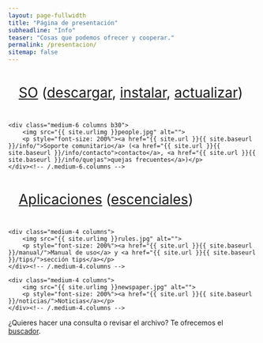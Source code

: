```yaml
---
layout: page-fullwidth
title: "Página de presentación"
subheadline: "Info"
teaser: "Cosas que podemos ofrecer y cooperar."
permalink: /presentacion/
sitemap: false
---
```

<!--more-->

<div class="row t60">
    <div class="medium-6 columns b30">
        <img src="{{ site.urlimg }}landscape.jpg" alt="">
        <p style="font-size: 200%"><a href="{{ site.url }}{{ site.baseurl }}/so">SO</a> (<a href="{{ site.url }}{{ site.baseurl }}/download">descargar</a>, <a href="{{ site.url }}{{ site.baseurl }}/install">instalar</a>, <a href="{{ site.url }}{{ site.baseurl }}/update">actualizar</a>)</p>
    </div><!-- /.medium-6.columns -->

    <div class="medium-6 columns b30">
        <img src="{{ site.urlimg }}people.jpg" alt="">
        <p style="font-size: 200%"><a href="{{ site.url }}{{ site.baseurl }}/info/">Soporte comunitario</a> (<a href="{{ site.url }}{{ site.baseurl }}/info/contacto">contacto</a>, <a href="{{ site.url }}{{ site.baseurl }}/info/quejas">quejas frecuentes</a>)</p>
    </div><!-- /.medium-6.columns -->
</div><!-- /.row -->


<div class="row t30">
    <div class="medium-4 columns">
        <img src="{{ site.urlimg }}apps.jpg" alt="">
        <p style="font-size: 200%"><a href="{{ site.url }}{{ site.baseurl }}/apps/">Aplicaciones</a> (<a href="{{ site.url }}{{ site.baseurl }}/escenciales/">escenciales</a>)</p>
    </div><!-- /.medium-4.columns -->

    <div class="medium-4 columns">
        <img src="{{ site.urlimg }}rules.jpg" alt="">
        <p style="font-size: 200%"><a href="{{ site.url }}{{ site.baseurl }}/manual/">Manual de uso</a> y <a href="{{ site.url }}{{ site.baseurl }}/tips/">sección tips</a></p>
    </div><!-- /.medium-4.columns -->

    <div class="medium-4 columns">
        <img src="{{ site.urlimg }}newspaper.jpg" alt="">
        <p style="font-size: 200%"><a href="{{ site.url }}{{ site.baseurl }}/noticias/">Noticias</a></p>
    </div><!-- /.medium-4.columns -->

</div><!-- /.row -->
¿Quieres hacer una consulta o revisar el archivo? Te ofrecemos el <a href="{{ site.url }}{{ site.baseurl }}/search/">buscador</a>.

